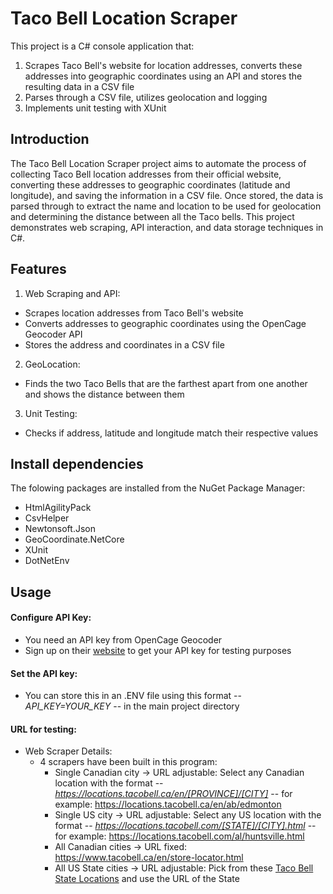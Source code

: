 # Taco Bell Location Scraper
This project is a C# console application that:
1. Scrapes Taco Bell's website for location addresses, converts these addresses into geographic coordinates using an API and stores the resulting data in a CSV file
2. Parses through a CSV file, utilizes geolocation and logging 
3. Implements unit testing with XUnit

## Introduction
The Taco Bell Location Scraper project aims to automate the process of collecting Taco Bell location addresses from their official website, converting these addresses to geographic coordinates (latitude and longitude), and saving the information in a CSV file.
Once stored, the data is parsed through to extract the name and location to be used for geolocation and determining the distance between all the Taco bells.
This project demonstrates web scraping, API interaction, and data storage techniques in C#.

## Features
1. Web Scraping and API:
  - Scrapes location addresses from Taco Bell's website
  - Converts addresses to geographic coordinates using the OpenCage Geocoder API
  - Stores the address and coordinates in a CSV file

2. GeoLocation:
  - Finds the two Taco Bells that are the farthest apart from one another and shows the distance between them

3. Unit Testing:
  -  Checks if address, latitude and longitude match their respective values

## Install dependencies
The folowing packages are installed from the NuGet Package Manager:
  - HtmlAgilityPack
  - CsvHelper
  - Newtonsoft.Json
  - GeoCoordinate.NetCore
  - XUnit
  - DotNetEnv

## Usage
#### Configure API Key:
- You need an API key from OpenCage Geocoder
- Sign up on their [website](https://opencagedata.com/) to get your API key for testing purposes

#### Set the API key:
- You can store this in an .ENV file using this format -- *API_KEY=YOUR_KEY* -- in the main project directory

#### URL for testing:
- Web Scraper Details:
  - 4 scrapers have been built in this program:
    + Single Canadian city -> URL adjustable: Select any Canadian location with the format -- *https://locations.tacobell.ca/en/[PROVINCE]/[CITY]* -- for example: https://locations.tacobell.ca/en/ab/edmonton
    + Single US city -> URL adjustable: Select any US location with the format -- *https://locations.tacobell.com/[STATE]/[CITY].html* -- for example: https://locations.tacobell.com/al/huntsville.html
    + All Canadian cities -> URL fixed: https://www.tacobell.ca/en/store-locator.html
    + All US State cities -> URL adjustable: Pick from these [Taco Bell State Locations](https://locations.tacobell.com/) and use the URL of the State
